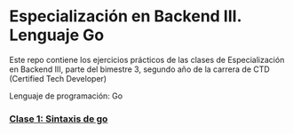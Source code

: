 # Especialización en Backend III. Lenguaje Go

Este repo contiene los ejercicios prácticos de las clases de Especialización en Backend III, parte del bimestre 3, segundo año de la carrera de CTD (Certified Tech Developer)

Lenguaje de programación: Go


### [Clase 1:  Sintaxis de go](https://github.com/dedosmedia/esp.backend_III/tree/main/clase_1)
